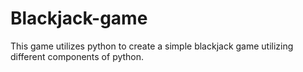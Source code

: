 # Blackjack-game
This game utilizes python to create a simple blackjack game utilizing different components of python.
